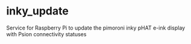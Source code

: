 # inky_update
Service for Raspberry Pi to update the pimoroni inky pHAT e-ink display with Psion connectivity statuses
